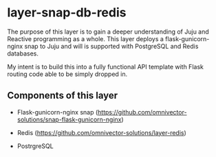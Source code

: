 # layer-snap-db-redis
The purpose of this layer is to gain a deeper understanding of Juju and Reactive programming as a whole.  This layer deploys a flask-gunicorn-nginx snap to Juju and will is supported with PostgreSQL and Redis databases.

My intent is to build this into a fully functional API template with Flask routing code able to be simply dropped in.

## Components of this layer
- Flask-gunicorn-nginx snap (https://github.com/omnivector-solutions/snap-flask-gunicorn-nginx)

- Redis (https://github.com/omnivector-solutions/layer-redis)

- PostrgreSQL
